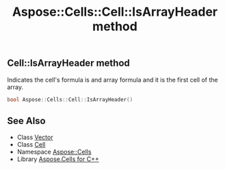 ﻿---
title: Aspose::Cells::Cell::IsArrayHeader method
linktitle: IsArrayHeader
second_title: Aspose.Cells for C++ API Reference
description: 'Aspose::Cells::Cell::IsArrayHeader method. Indicates the cell''s formula is and array formula and it is the first cell of the array in C++.'
type: docs
weight: 4500
url: /cpp/aspose.cells/cell/isarrayheader/
---
## Cell::IsArrayHeader method


Indicates the cell's formula is and array formula and it is the first cell of the array.

```cpp
bool Aspose::Cells::Cell::IsArrayHeader()
```

## See Also

* Class [Vector](../../vector/)
* Class [Cell](../)
* Namespace [Aspose::Cells](../../)
* Library [Aspose.Cells for C++](../../../)
